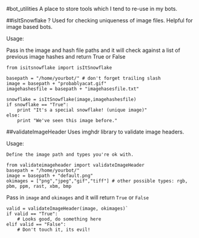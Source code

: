 #bot_utilities
A place to store tools which I tend to re-use in my bots.

##isItSnowflake  ?
Used for checking uniqueness of image files.  Helpful for image based bots.

Usage:

  Pass in the image and hash file paths and it will check against a list of previous image hashes and return True or False


```
from isitsnowflake import isItSnowflake

basepath = "/home/yourbot/" # don't forget trailing slash
image = basepath + "probablyacat.gif"
imagehashesfile = basepath + "imagehasesfile.txt"

snowflake = isItSnowflake(image,imagehashesfile)
if snowflake == "True":
    print "It's a special snowflake! (unique image)"
else:
    print "We've seen this image before."
```

##validateImageHeader
Uses imghdr library to validate image headers.


Usage:

    Define the image path and types you're ok with.
```
from validateimageheader import validateImageHeader
basepath = "/home/yourbot/"
image = basepath + "default.png"
okimages = ["png","jpeg","gif","tiff"] # other possible types: rgb, pbm, ppm, rast, xbm, bmp
```

  Pass in `image` and `okimages` and it will return `True` or `False`
```
valid = validateImageHeader(image, okimages)`
if valid == "True":
    # Looks good, do something here
elif valid == "False":
    # Don't touch it, its evil!
